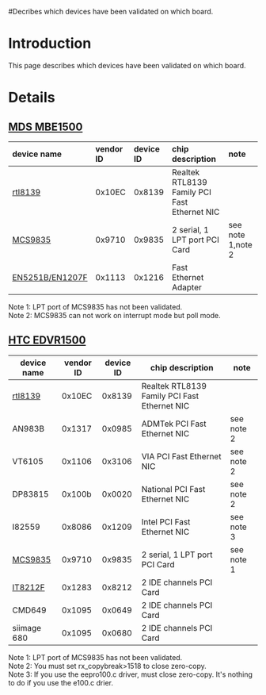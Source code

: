 #Decribes which devices have been validated on which board.

# Introduction #

This page describes which devices have been validated on which board.


# Details #

## [MDS MBE1500](http://www.mds.com) ##

|  **device name**  |  **vendor ID** | **device ID** | **chip description** | **note**    |
|:------------------|:---------------|:--------------|:---------------------|:------------|
|  [rtl8139](http://www.realtek.com.tw/products/productsView.aspx?Langid=1&PNid=14&PFid=6&Level=5&Conn=4&ProdID=16) |  0x10EC        | 0x8139        |   Realtek RTL8139 Family PCI Fast Ethernet NIC      |             |
|  [MCS9835](http://www.moschip.com/mcs9835.php)      | 0x9710         | 0x9835        |  2 serial, 1 LPT port PCI Card         | see note 1,note 2    |
|  [EN5251B/EN1207F](http://www.accton.com/) | 0x1113         | 0x1216        |   Fast Ethernet Adapter                  |             |

Note 1: LPT port of MCS9835 has not been validated.<br>
Note 2: MCS9835 can not work on interrupt mode but poll mode. <br>

<h2><a href='http://www.fjhtc.com'>HTC EDVR1500</a></h2>
<table><thead><th>  <b>device name</b>  </th><th>  <b>vendor ID</b> </th><th> <b>device ID</b> </th><th> <b>chip description</b> </th><th> <b>note</b>    </th></thead><tbody>
<tr><td>  <a href='http://www.realtek.com.tw/products/productsView.aspx?Langid=1&PNid=14&PFid=6&Level=5&Conn=4&ProdID=16'>rtl8139</a> </td><td>  0x10EC           </td><td> 0x8139           </td><td>   Realtek RTL8139 Family PCI Fast Ethernet NIC      </td><td>                </td></tr>
<tr><td>  AN983B              </td><td>  0x1317           </td><td> 0x0985           </td><td>  ADMTek  PCI Fast Ethernet NIC      </td><td> see note 2     </td></tr>
<tr><td>  VT6105              </td><td>  0x1106           </td><td> 0x3106           </td><td> VIA  PCI Fast Ethernet NIC      </td><td>see note 2      </td></tr>
<tr><td>  DP83815             </td><td>  0x100b           </td><td> 0x0020           </td><td>  National PCI Fast Ethernet NIC      </td><td>see note 2      </td></tr>
<tr><td>  I82559              </td><td>  0x8086           </td><td> 0x1209           </td><td>  Intel PCI Fast Ethernet NIC      </td><td>see note 3      </td></tr>
<tr><td>  <a href='http://www.moschip.com/mcs9835.php'>MCS9835</a>      </td><td> 0x9710            </td><td> 0x9835           </td><td>  2 serial, 1 LPT port PCI Card         </td><td> see note 1     </td></tr>
<tr><td>  <a href='http://www.ite.com.tw'>IT8212F</a>      </td><td> 0x1283            </td><td> 0x8212           </td><td> 2 IDE channels PCI Card         </td><td>                </td></tr>
<tr><td>  CMD649              </td><td> 0x1095            </td><td> 0x0649           </td><td> 2 IDE channels PCI Card         </td><td>                </td></tr>
<tr><td>  siimage 680         </td><td> 0x1095            </td><td> 0x0680           </td><td> 2 IDE channels PCI Card         </td><td>                </td></tr></tbody></table>

Note 1: LPT port of MCS9835 has not been validated.<br>
Note 2: You must set rx_copybreak>1518 to close zero-copy.<br>
Note 3: If you use the eepro100.c driver, must close zero-copy. It's nothing to do if you use the e100.c drier.<br>